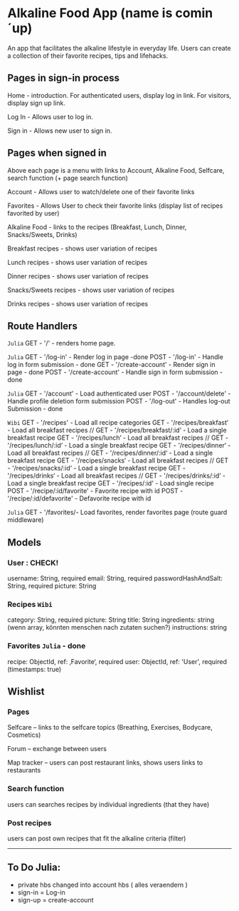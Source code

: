# Alkaline Food App (name is comin´up)

An app that facilitates the alkaline lifestyle in everyday life. Users can create a collection of their favorite recipes, tips and lifehacks.

## Pages in sign-in process

Home - introduction. For authenticated users, display log in link. For visitors, display sign up link.

Log In - Allows user to log in.

Sign in - Allows new user to sign in.

## Pages when signed in

Above each page is a menu with links to Account, Alkaline Food, Selfcare, search function (+ page search function)

Account - Allows user to watch/delete one of their favorite links

Favorites - Allows User to check their favorite links (display list of recipes favorited by user)

Alkaline Food - links to the recipes (Breakfast, Lunch, Dinner, Snacks/Sweets,
Drinks)

Breakfast recipes - shows user variation of recipes

Lunch recipes - shows user variation of recipes

Dinner recipes - shows user variation of recipes

Snacks/Sweets recipes - shows user variation of recipes

Drinks recipes - shows user variation of recipes

## Route Handlers

`Julia`
GET - '/' - renders home page.

`Julia`
GET - '/log-in' - Render log in page -done
POST - '/log-in' - Handle log in form submission - done
GET - '/create-account' - Render sign in page - done
POST - '/create-account' - Handle sign in form submission - done

`Julia`
GET - '/account' - Load authenticated user
POST - '/account/delete' - Handle profile deletion form submission
POST - '/log-out' - Handles log-out Submission - done

`Wibi`
GET - '/recipes' - Load all recipe categories
GET - '/recipes/breakfast‘ - Load all breakfast recipes
// GET - '/recipes/breakfast/:id‘ - Load a single breakfast recipe
GET - '/recipes/lunch‘ - Load all breakfast recipes
// GET - '/recipes/lunch/:id‘ - Load a single breakfast recipe
GET - '/recipes/dinner‘ - Load all breakfast recipes
// GET - '/recipes/dinner/:id‘ - Load a single breakfast recipe
GET - '/recipes/snacks‘ - Load all breakfast recipes
// GET - '/recipes/snacks/:id‘ - Load a single breakfast recipe
GET - '/recipes/drinks‘ - Load all breakfast recipes
// GET - '/recipes/drinks/:id‘ - Load a single breakfast recipe
GET - '/recipes/:id' - Load single recipe
POST - '/recipe/:id/favorite' - Favorite recipe with id
POST - '/recipe/:id/defavorite' - Defavorite recipe with id

`Julia`
GET - '/favorites/- Load favorites, render favorites page (route guard middleware)

## Models

### User : CHECK!

username: String, required
email: String, required
passwordHashAndSalt: String, required
picture: String

### Recipes `Wibi`

category: String, required
picture: String
title: String
ingredients: string (wenn array, könnten menschen nach zutaten suchen?)
instructions: string

### Favorites `Julia` - done

recipe: ObjectId, ref: ‚Favorite‘, required
user: ObjectId, ref: 'User', required
(timestamps: true)

## Wishlist

### Pages

Selfcare – links to the selfcare topics (Breathing, Exercises, Bodycare, Cosmetics)

Forum – exchange between users

Map tracker – users can post restaurant links, shows users links to restaurants

### Search function

users can searches recipes by individual ingredients (that they have)

### Post recipes

users can post own recipes that fit the alkaline criteria (filter)

---

## To Do Julia:

- private hbs changed into account hbs ( alles veraendern )
- sign-in = Log-in
- sign-up = create-account

